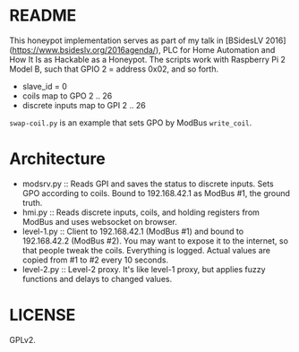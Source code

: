 README
======
This honeypot implementation serves as part of my talk in [BSidesLV 2016] (https://www.bsideslv.org/2016agenda/), PLC for Home Automation and How It Is as Hackable as a Honeypot.  The scripts work with Raspberry Pi 2 Model B, such that GPIO 2 = address 0x02, and so forth.

* slave\_id = 0
* coils map to GPO 2 .. 26
* discrete inputs map to GPI 2 .. 26

`swap-coil.py` is an example that sets GPO by ModBus `write_coil`.


Architecture
============
* modsrv.py :: Reads GPI and saves the status to discrete inputs.  Sets GPO according to coils.  Bound to 192.168.42.1 as ModBus #1, the ground truth.
* hmi.py :: Reads discrete inputs, coils, and holding registers from ModBus and uses websocket on browser.
* level-1.py :: Client to 192.168.42.1 (ModBus #1) and bound to 192.168.42.2 (ModBus #2).  You may want to expose it to the internet, so that people tweak the coils.  Everything is logged.  Actual values are copied from #1 to #2 every 10 seconds.
* level-2.py :: Level-2 proxy.  It's like level-1 proxy, but applies fuzzy functions and delays to changed values.



LICENSE
=======
GPLv2.
